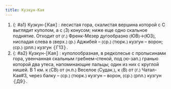 ```yaml
---
title: Кузкун-Кая
---
```


1. {: #a1} Кузкун-⟦Кая⟧
: лесистая гора, скалистая вершина которой с С выглядит куполом, а с ⦅З⦆ конусом; ниже еще одно скальное поднятие. Отходит от ⦅г.⦆ Френк-Мезер дугообразно ⦅ЮВ⦆→⦅ЮЗ⦆, ниспадая слева в ⦅верх.⦆ ⦅р.⦆ Аджибей – ⦅ср.⦆ ⦅тюрк.⦆ кузгун – ворон; ⦅ср.⦆ ⦅рпл.⦆ кузгун ⦃Г13⦄.
2. {: #a2} Кузкун-⟦Кая⟧
: куполообразная, в редколесье с пролысинами гора, увенчанная скальным гребнем-стеной, под ⦅ю-зап.⦆ гранью которой два утеса, напоминающие пальцы; один из них с круглой нишей. В 1 км. к ⦅СВ⦆ от ⦅н.п.⦆ Веселое ⦅Судак.⦆, к ⦅В⦆ от ⦅г.⦆ Чатал-Кая#3, через балку – ⦅ср.⦆ ⦅тюрк.⦆ кузгун – ворон, ⦅ср.⦆ ⦅рпл.⦆ кузгун ⦃Д9⦄.
